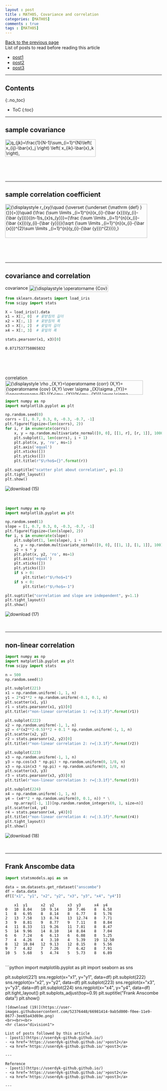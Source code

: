```yaml
---
layout : post
title : MATH05, Covariance and correlation
categories: [MATH05]
comments : true
tags : [MATH05]
---
```

[Back to the previous page](https://userdyk-github.github.io/Study.html) <br>
List of posts to read before reading this article
- <a href='https://userdyk-github.github.io/'>post1</a>
- <a href='https://userdyk-github.github.io/'>post2</a>
- <a href='https://userdyk-github.github.io/'>post3</a>

---

## Contents
{:.no_toc}

* ToC
{:toc}

<hr class="division1">

## **sample covariance**
<img src="https://wikimedia.org/api/rest_v1/media/math/render/svg/4d158b1ec5a3c6d1de84b9d59f604d8170a51407" class="mwe-math-fallback-image-inline" aria-hidden="true" style="vertical-align: -3.005ex; width:38.104ex; height:7.343ex;" alt=" q_{jk}=\frac{1}{N-1}\sum_{i=1}^{N}\left(  x_{ij}-\bar{x}_j \right)  \left( x_{ik}-\bar{x}_k \right), ">

<br><br><br>
<hr class="division2">

## **sample correlation coefficient**
<img src="https://wikimedia.org/api/rest_v1/media/math/render/svg/332ae9dcde34d03f30ed6e1880af8b43327dd49c" class="mwe-math-fallback-image-inline" aria-hidden="true" style="vertical-align: -7.338ex; width:59.755ex; height:14.343ex;" alt="{\displaystyle r_{xy}\quad {\overset {\underset {\mathrm {def} }{}}{=}}\quad {\frac {\sum \limits _{i=1}^{n}(x_{i}-{\bar {x}})(y_{i}-{\bar {y}})}{(n-1)s_{x}s_{y}}}={\frac {\sum \limits _{i=1}^{n}(x_{i}-{\bar {x}})(y_{i}-{\bar {y}})}{\sqrt {\sum \limits _{i=1}^{n}(x_{i}-{\bar {x}})^{2}\sum \limits _{i=1}^{n}(y_{i}-{\bar {y}})^{2}}}},}">

<br><br><br>

<hr class="division2">

## **covariance and correlation**
<span class="frame3">covariance</span>
<img src="https://wikimedia.org/api/rest_v1/media/math/render/svg/435d5740798f0ec6c3fdf5cf70c82fa78c2e0f77" class="mwe-math-fallback-image-inline" aria-hidden="true" style="vertical-align: -0.838ex; width:33.229ex; height:2.843ex;" alt="{\displaystyle \operatorname {Cov} (X,Y)=\operatorname {E} \left((X-\mu )(Y-\nu )\right)\,}">
```python
from sklearn.datasets import load_iris
from scipy import stats

X = load_iris().data
x1 = X[:, 0]  # 꽃받침의 길이
x2 = X[:, 1]  # 꽃받침의 폭
x3 = X[:, 2]  # 꽃잎의 길이
x4 = X[:, 3]  # 꽃잎의 폭

stats.pearsonr(x1, x3)[0]
```
```
0.8717537758865832
```
<br><br><br>

<span class="frame3">correlation</span>
<img src="https://wikimedia.org/api/rest_v1/media/math/render/svg/93185aed3047ef42fa0f1b6e389a4e89a5654afa" class="mwe-math-fallback-image-inline" aria-hidden="true" style="vertical-align: -2.171ex; width:57.998ex; height:6.009ex;" alt="{\displaystyle \rho _{X,Y}=\operatorname {corr} (X,Y)={\operatorname {cov} (X,Y) \over \sigma _{X}\sigma _{Y}}={\operatorname {E} [(X-\mu _{X})(Y-\mu _{Y})] \over \sigma _{X}\sigma _{Y}}}">
```python
import numpy as np
import matplotlib.pyplot as plt

np.random.seed(0)
corrs = [1, 0.7, 0.3, 0, -0.3, -0.7, -1]
plt.figure(figsize=(len(corrs), 2))
for i, r in enumerate(corrs):
    x, y = np.random.multivariate_normal([0, 0], [[1, r], [r, 1]], 1000).T
    plt.subplot(1, len(corrs), i + 1)
    plt.plot(x, y, 'ro', ms=1)
    plt.axis('equal')
    plt.xticks([])
    plt.yticks([])
    plt.title(r"$\rho$={}".format(r))

plt.suptitle("scatter plot about correlation", y=1.1)
plt.tight_layout()
plt.show()
```
![download (15)](https://user-images.githubusercontent.com/52376448/66980870-17e04580-f0ed-11e9-87a5-559f785ebccf.png)
<br><br><br>
```python
import numpy as np
import matplotlib.pyplot as plt

np.random.seed(1)
slope = [1, 0.7, 0.3, 0, -0.3, -0.7, -1]
plt.figure(figsize=(len(slope), 2))
for i, s in enumerate(slope):
    plt.subplot(1, len(slope), i + 1)
    x, y = np.random.multivariate_normal([0, 0], [[1, 1], [1, 1]], 100).T
    y2 = s * y
    plt.plot(x, y2, 'ro', ms=1)
    plt.axis('equal')
    plt.xticks([])
    plt.yticks([])
    if s > 0:
        plt.title(r"$\rho$=1")
    if s < 0:
        plt.title(r"$\rho$=-1")

plt.suptitle("correlation and slope are independent", y=1.1)
plt.tight_layout()
plt.show()
```
![download (17)](https://user-images.githubusercontent.com/52376448/66980997-76a5bf00-f0ed-11e9-8069-17c62022109c.png)
<br><br><br>
<hr class="division2">

## **non-linear correlation**
```python
import numpy as np
import matplotlib.pyplot as plt
from scipy import stats

n = 500
np.random.seed(1)

plt.subplot(221)
x1 = np.random.uniform(-1, 1, n)
y1 = 2*x1**2 + np.random.uniform(-0.1, 0.1, n)
plt.scatter(x1, y1)
r1 = stats.pearsonr(x1, y1)[0]
plt.title(r"non-linear correlation 1: r={:3.1f}".format(r1))

plt.subplot(222)
x2 = np.random.uniform(-1, 1, n)
y2 = 4*(x2**2-0.5)**2 + 0.1 * np.random.uniform(-1, 1, n)
plt.scatter(x2, y2)
r2 = stats.pearsonr(x2, y2)[0]
plt.title(r"non-linear correlation 2: r={:3.1f}".format(r2))

plt.subplot(223)
x3 = np.random.uniform(-1, 1, n)
y3 = np.cos(x3 * np.pi) + np.random.uniform(0, 1/8, n)
x3 = np.sin(x3 * np.pi) + np.random.uniform(0, 1/8, n)
plt.scatter(x3, y3)
r3 = stats.pearsonr(x3, y3)[0]
plt.title(r"non-linear correlation 3: r={:3.1f}".format(r3))

plt.subplot(224)
x4 = np.random.uniform(-1, 1, n)
y4 = (x4**2 + np.random.uniform(0, 0.1, n)) * \
    np.array([-1, 1])[np.random.random_integers(0, 1, size=n)]
plt.scatter(x4, y4)
r4 = stats.pearsonr(x4, y4)[0]
plt.title(r"non-linear correlation 4: r={:3.1f}".format(r4))
plt.tight_layout()
plt.show()
```
![download (18)](https://user-images.githubusercontent.com/52376448/66981159-e6b44500-f0ed-11e9-88ef-66bf2b4025e0.png)
<br><br><br>

<hr class="division2">

## **Frank Anscombe data**
```python
import statsmodels.api as sm

data = sm.datasets.get_rdataset("anscombe")
df = data.data
df[["x1", "y1", "x2", "y2", "x3", "y3", "x4", "y4"]]
```
```
	x1	y1	    x2	y2	    x3	y3	    x4	y4
0	10	8.04	10	9.14	10	7.46	8	6.58
1	8	6.95	8	8.14	8	6.77	8	5.76
2	13	7.58	13	8.74	13	12.74	8	7.71
3	9	8.81	9	8.77	9	7.11	8	8.84
4	11	8.33	11	9.26	11	7.81	8	8.47
5	14	9.96	14	8.10	14	8.84	8	7.04
6	6	7.24	6	6.13	6	6.08	8	5.25
7	4	4.26	4	3.10	4	5.39	19	12.50
8	12	10.84	12	9.13	12	8.15	8	5.56
9	7	4.82	7	7.26	7	6.42	8	7.91
10	5	5.68	5	4.74	5	5.73	8	6.89
```
<br>
```python
import matplotlib.pyplot as plt
import seaborn as sns

plt.subplot(221)
sns.regplot(x="x1", y="y1", data=df)
plt.subplot(222)
sns.regplot(x="x2", y="y2", data=df)
plt.subplot(223)
sns.regplot(x="x3", y="y3", data=df)
plt.subplot(224)
sns.regplot(x="x4", y="y4", data=df)
plt.tight_layout()
plt.subplots_adjust(top=0.9)
plt.suptitle("Frank Anscombe data")
plt.show()
```
![download (19)](https://user-images.githubusercontent.com/52376448/66981414-9ab5d000-f0ee-11e9-8677-3ee65a43d69e.png)
<br><br><br>
<hr class="division1">

List of posts followed by this article
- [post1](https://userdyk-github.github.io/)
- <a href='https://userdyk-github.github.io/'>post2</a>
- <a href='https://userdyk-github.github.io/'>post3</a>

---

Reference
- [post1](https://userdyk-github.github.io/)
- <a href='https://userdyk-github.github.io/'>post2</a>
- <a href='https://userdyk-github.github.io/'>post3</a>

---

